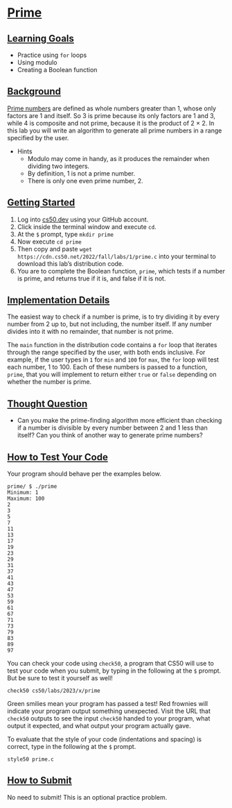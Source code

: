 # [Prime](#prime)

## [Learning Goals](#learning-goals)

- Practice using `for` loops
- Using modulo
- Creating a Boolean function

## [Background](#background)

[Prime numbers](https://en.wikipedia.org/wiki/Prime_number) are defined
as whole numbers greater than 1, whose only factors are 1 and itself. So
3 is prime because its only factors are 1 and 3, while 4 is composite
and not prime, because it is the product of 2 × 2. In this lab you will
write an algorithm to generate all prime numbers in a range specified by
the user.

- Hints
  - Modulo may come in handy, as it produces the remainder when dividing
    two integers.
  - By definition, 1 is not a prime number.
  - There is only one even prime number, 2.

## [Getting Started](#getting-started)

1.  Log into [cs50.dev](https://cs50.dev/) using your GitHub account.
2.  Click inside the terminal window and execute `cd`.
3.  At the `$` prompt, type `mkdir prime`
4.  Now execute `cd prime`
5.  Then copy and paste
    `wget https://cdn.cs50.net/2022/fall/labs/1/prime.c` into your
    terminal to download this lab’s distribution code.
6.  You are to complete the Boolean function, `prime`, which tests if a
    number is prime, and returns true if it is, and false if it is not.

## [Implementation Details](#implementation-details)

The easiest way to check if a number is prime, is to try dividing it by
every number from 2 up to, but not including, the number itself. If any
number divides into it with no remainder, that number is not prime.

The `main` function in the distribution code contains a `for` loop that
iterates through the range specified by the user, with both ends
inclusive. For example, if the user types in `1` for `min` and `100` for
`max`, the `for` loop will test each number, 1 to 100. Each of these
numbers is passed to a function, `prime`, that you will implement to
return either `true` or `false` depending on whether the number is
prime.

## [Thought Question](#thought-question)

- Can you make the prime-finding algorithm more efficient than checking
  if a number is divisible by every number between 2 and 1 less than
  itself? Can you think of another way to generate prime numbers?

## [How to Test Your Code](#how-to-test-your-code)

Your program should behave per the examples below.

``` highlight
prime/ $ ./prime
Minimum: 1
Maximum: 100
2
3
5
7
11
13
17
19
23
29
31
37
41
43
47
53
59
61
67
71
73
79
83
89
97
```

You can check your code using `check50`, a program that CS50 will use to
test your code when you submit, by typing in the following at the `$`
prompt. But be sure to test it yourself as well!

``` highlight
check50 cs50/labs/2023/x/prime
```

Green smilies mean your program has passed a test! Red frownies will
indicate your program output something unexpected. Visit the URL that
`check50` outputs to see the input `check50` handed to your program,
what output it expected, and what output your program actually gave.

To evaluate that the style of your code (indentations and spacing) is
correct, type in the following at the `$` prompt.

``` highlight
style50 prime.c
```

## [How to Submit](#how-to-submit)

No need to submit! This is an optional practice problem.
